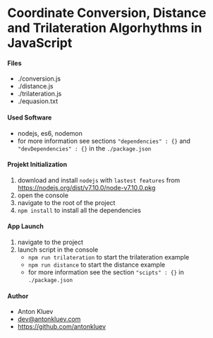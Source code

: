 
# Coordinate Conversion, Distance and Trilateration Algorhythms in JavaScript

#### Files
- ./conversion.js
- ./distance.js
- ./trilateration.js
- ./equasion.txt

#### Used Software
- nodejs, es6, nodemon
- for more information see sections `"dependencies" : {}` and `"devDependencies" : {}` in the `./package.json`

#### Projekt Initialization
1. download and install `nodejs` with `lastest features` from https://nodejs.org/dist/v7.10.0/node-v7.10.0.pkg
2. open the console
3. navigate to the root of the project
4. `npm install` to install all the dependencies

#### App Launch
1. navigate to the project
2. launch script in the console
	- `npm run trilateration` to start the trilateration example
	- `npm run distance` to start the distance example
	- for more information see the section `"scipts" : {}` in `./package.json`

#### Author
- Anton Kluev
- dev@antonkluev.com
- https://github.com/antonkluev
